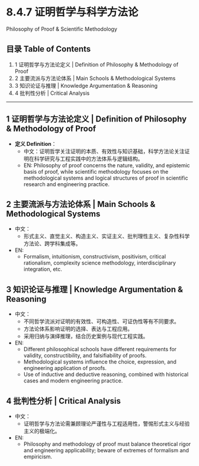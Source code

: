 # 8.4.7 证明哲学与科学方法论

Philosophy of Proof & Scientific Methodology

## 目录 Table of Contents

1. 1 证明哲学与方法论定义 | Definition of Philosophy & Methodology of Proof
2. 2 主要流派与方法论体系 | Main Schools & Methodological Systems
3. 3 知识论证与推理 | Knowledge Argumentation & Reasoning
4. 4 批判性分析 | Critical Analysis

---

## 1 证明哲学与方法论定义 | Definition of Philosophy & Methodology of Proof

- **定义 Definition**：
  - 中文：证明哲学关注证明的本质、有效性与知识基础，科学方法论关注证明在科学研究与工程实践中的方法体系与逻辑结构。
  - EN: Philosophy of proof concerns the nature, validity, and epistemic basis of proof, while scientific methodology focuses on the methodological systems and logical structures of proof in scientific research and engineering practice.

## 2 主要流派与方法论体系 | Main Schools & Methodological Systems

- 中文：
  - 形式主义、直觉主义、构造主义、实证主义、批判理性主义、复杂性科学方法论、跨学科集成等。
- EN:
  - Formalism, intuitionism, constructivism, positivism, critical rationalism, complexity science methodology, interdisciplinary integration, etc.

## 3 知识论证与推理 | Knowledge Argumentation & Reasoning

- 中文：
  - 不同哲学流派对证明的有效性、可构造性、可证伪性等有不同要求。
  - 方法论体系影响证明的选择、表达与工程应用。
  - 采用归纳与演绎推理，结合历史案例与现代工程实践。
- EN:
  - Different philosophical schools have different requirements for validity, constructibility, and falsifiability of proofs.
  - Methodological systems influence the choice, expression, and engineering application of proofs.
  - Use of inductive and deductive reasoning, combined with historical cases and modern engineering practice.

## 4 批判性分析 | Critical Analysis

- 中文：
  - 证明哲学与方法论需兼顾理论严谨性与工程适用性，警惕形式主义与经验主义的极端化。
- EN:
  - Philosophy and methodology of proof must balance theoretical rigor and engineering applicability; beware of extremes of formalism and empiricism.
